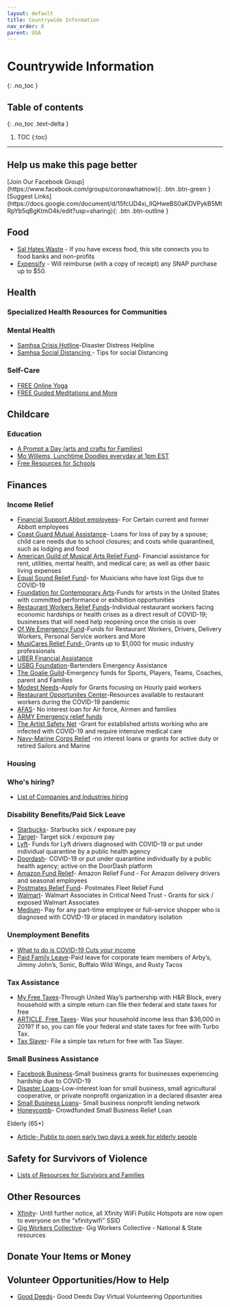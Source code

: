 ```yaml
---
layout: default
title: Countrywide Information
nav_order: 0
parent: USA
---
```


# Countrywide Information
{: .no_toc }

## Table of contents
{: .no_toc .text-delta }

1. TOC
{:toc}

---

## Help us make this page better
<span class="fs-5">
[Join Our Facebook Group](https://www.facebook.com/groups/coronawhatnow){: .btn .btn-green } [Suggest Links](https://docs.google.com/document/d/15fcUD4xi_IIQHweBS0aKDVPykB5MtRpYb5qBgKtmO4k/edit?usp=sharing){: .btn .btn-outline }
</span>


## Food



*   [Sal Hates Waste](https://salhateswaste.wordpress.com/?fbclid=IwAR1C7_vpBg63fLaq1_Hq7ofJdRrgMwA-8LiiUclZ5YWpY-1vNKdbDI1qK6w) - If you have excess food, this site connects you to food banks and non-profits
*   [Expensify](https://www.expensify.org/hunger?fbclid=IwAR3nqCAb51A7YgyRUkNZace-2mKFbHIS1fLPQ0Famy3iJP2db77SGoY_Tgo) - Will reimburse (with a copy of receipt) any SNAP purchase up to $50.


## Health


### Specialized Health Resources for Communities


### Mental Health



*   [Samhsa Crisis Hotline](https://www.samhsa.gov/find-help/disaster-distress-helpline)-Disaster Distress Helpline
*   [Samhsa Social Distancing ](https://www.samhsa.gov/sites/default/files/tips-social-distancing-quarantine-isolation-031620.pdf)- Tips for social Distancing


### Self-Care



*   [FREE Online Yoga](https://www.youtube.com/user/yogawithadriene)
*   [FREE Guided Meditations and More](https://www.headspace.com/covid-19)


## Childcare


### Education



*   [A Prompt a Day (arts and crafts for Families)](https://www.artbarblog.com/)
*   [Mo Willems, Lunchtime Doodles everyday at 1pm EST](https://www.facebook.com/events/2544781839094130/)
*   [Free Resources for Schools](https://thejournal.com/articles/2020/03/13/free-resources-ed-tech-companies-step-up-during-coronavirus-outbreak.aspx)


## Finances


### Income Relief



*   [Financial Support Abbot employees](https://clara.abbott.com/financial-assistance/covid_19/)- For Certain current and former Abbott employees
*   [Coast Guard Mutual Assistance](https://mycgma.org/)- Loans for loss of pay by a spouse; child care needs due to school closures; and costs while quarantined, such as lodging and food
*   [American Guild of Musical Arts Relief Fund](https://agmarelief.org/eligibility/)- Financial assistance for rent, utilities, mental health, and medical care; as well as other basic living expenses
*   [Equal Sound Relief Fund](https://equalsound.org/musicians-corona-relief-fund-application/)- for Musicians who have lost Gigs due to COVID-19
*   [Foundation for Contemporary Arts](https://www.foundationforcontemporaryarts.org/grants/emergency-grants)-Funds for artists in the United States with committed performance or exhibition opportunities
*   [Restaurant Workers Relief Funds](https://secure.restaurantworkerscf.org/np/clients/restaurantworkerscf/donation.jsp?campaign=2&forwardedFromSecureDomain=1&test=true)-Individual restaurant workers facing economic hardships or health crises as a direct result of COVID-19; businesses that will need help reopening once the crisis is over
*   [Of We Emergency Fund](https://ofwemergencyfund.org/)-Funds for Restaurant Workers, Drivers, Delivery Workers, Personal Service workers and More
*   [MusiCares Relief Fund- ](https://www.grammy.com/musicares/get-help/musicares-coronavirus-relief-fund)Grants up to $1,000 for music industry professionals
*   [UBER Financial Assistance ](https://www.uber.com/blog/supporting-you-during-coronavirus/)
*   [USBG Foundation](https://www.usbgfoundation.org/beap)-Bartenders Emergency Assistance
*   [The Goalie Guild](http://www.thegoalieguild.com/covid-aid/)-Emergency funds for Sports, Players, Teams, Coaches, parent and Families
*   [Modest Needs](https://www.modestneeds.org/index.asp)-Apply for Grants focusing on Hourly paid workers
*   [Restaurant Opportunites Center](https://rocunited.org/stop-the-spread/coronavirus-support/)-Resources available to restaurant workers during the COVID-19 pandemic
*   [AFAS](https://afas.org/how-we-help/emergency-assistance/)- No interest loan for Air force, Airmen and families
*   [ARMY Emergency relief funds](https://www.armyemergencyrelief.org/news/covid19/)
*   [The Artist Safety Net](https://cerfplus.org/get-relief/apply-for-help/craft-emergency-relief-fund/eligibility/) -Grant for established artists working who are infected with COVID-19 and require intensive medical care 
*   [Navy-Marine Corps Relief](https://www.nmcrs.org/pages/financial-assistance-and-counseling) -no interest loans or grants for active duty or retired Sailors and Marine


### Housing


### Who's hiring?



*   [ List of Companies and Industries hiring](https://www.fool.com/the-ascent/credit-cards/articles/covid-jobs-that-are-in-demand-now/?utm_medium=social&utm_source=Twitter&utm_campaign=&utm_content=374)


### Disability Benefits/Paid Sick Leave



*   [Starbucks](https://stories.starbucks.com/press/2020/what-customers-need-to-know-about-starbucks-response-to-covid-19/)- Starbucks sick / exposure pay
*   [Target](https://corporate.target.com/about/purpose-history/our-commitments/target-coronavirus-hub)- Target sick / exposure pay
*   [Lyft](https://thehub.lyft.com/a-note-for-the-lyft-driver-community)- Funds for Lyft drivers diagnosed with COVID-19 or put under individual quarantine by a public health agency
*   [Doordash](https://help.doordash.com/dashers/s/article/COVID-19-Financial-Assistance-Program?language=en_US)- COVID-19 or put under quarantine individually by a public health agency; active on the DoorDash platform
*   [Amazon Fund Relief](https://blog.aboutamazon.com/working-at-amazon/covid-19-update-more-ways-amazon-is-supporting-employees-and-contractors?utm_source=social&amp;utm_medium=tw&amp;utm_term=amznnews&amp;utm_content=COVID-19_support&amp;linkId=84125086)- Amazon Relief Fund - For Amazon delivery drivers and seasonal employees
*   [Postmates Relief Fund](https://support.postmates.com/fleet/articles/360040757531-article-Postmates-Fleet-Relief-Fund--Coronavirus#h_4e57f79d-5661-4879-9ee5-7394cca23d54)- Postmates Fleet Relief Fund
*   [Walmart](https://corporate.walmart.com/newsroom/2020/03/10/new-covid-19-policy-to-support-the-health-of-our-associates)- Walmart Associates in Critical Need Trust - Grants for sick / exposed Walmart Associates
*   [Medium](https://medium.com/shopper-news/introducing-new-guidelines-and-policies-to-support-the-health-safety-of-the-shopper-community-df75892eb220)- Pay for any part-time employee or full-service shopper who is diagnosed with COVID-19 or placed in mandatory isolation


### Unemployment Benefits



*   [What to do is COVID-19 Cuts your income](https://www.fool.com/the-ascent/personal-loans/articles/what-do-coronavirus-cuts-income/)
*   [Paid Family Leave](https://stories.inspirebrands.com/inspire-brands-coronavirus-preparedness-update-march-16-2020/)-Paid leave for corporate team members of Arby’s, Jimmy John’s, Sonic, Buffalo Wild Wings, and Rusty Tacos


### Tax Assistance



*   [My Free Taxes](https://www.myfreetaxes.com/)-Through United Way’s partnership with H&R Block, every household with a simple return can file their federal and state taxes for free
*   [ARTICLE, Free Taxes](https://freefile.intuit.com/?vitaSiteId=S28096781)- Was your household income less than $36,000 in 2019? If so, you can file your federal and state taxes for free with Turbo Tax.
*   [Tax Slayer](https://www.taxslayer.com/products/taxslayer-free-tax-filing)- File a simple tax return for free with Tax Slayer.


### Small Business Assistance



*   [Facebook Business](https://www.facebook.com/business/boost/grants)-Small business grants for businesses experiencing hardship due to COVID-19
*   [Disaster Loans](https://disasterloan.sba.gov/ela/Information/EIDLLoans)-Low-interest loan for small business, small agricultural cooperative, or private nonprofit organization in a declared disaster area
*   [Small Business Loans](https://us.accion.org/)- Small business nonprofit lending network
*   [Honeycomb](https://www.honeycombcredit.com/relief)- Crowdfunded Small Business Relief Loan

Elderly (65+)



*   [Article- Publix to open early two days a week for elderly people](https://ww4.publix.com/publix-store-status#seniors)


## Safety for Survivors of Violence



*   [Lists of Resources for Survivors and Families](https://nnedv.org/latest_update/resources-response-coronavirus-covid-19/)


## Other Resources



*   [Xfinity](https://wifi.xfinity.com/)- Until further notice, all Xfinity WiFi Public Hotspots are now open to everyone on the “xfinitywifi” SSID
*   [Gig Workers Collective](https://www.gigworkerscollective.org/covid-19-resources?fbclid=IwAR1d5se9mwxufqPzan9g2ttqinMtU01cD7L8USsLf5HmZErYLQldwt6P3oU)- Gig Workers Collective - National & State resources


## Donate Your Items or Money


## Volunteer Opportunities/How to Help



*   [Good Deeds](https://www.good-deeds-day.org/blog/coronavirus-epidemic-join-the-vast-community-of-virtual-volunteering/)- Good Deeds Day Virtual Volunteering Opportunities
